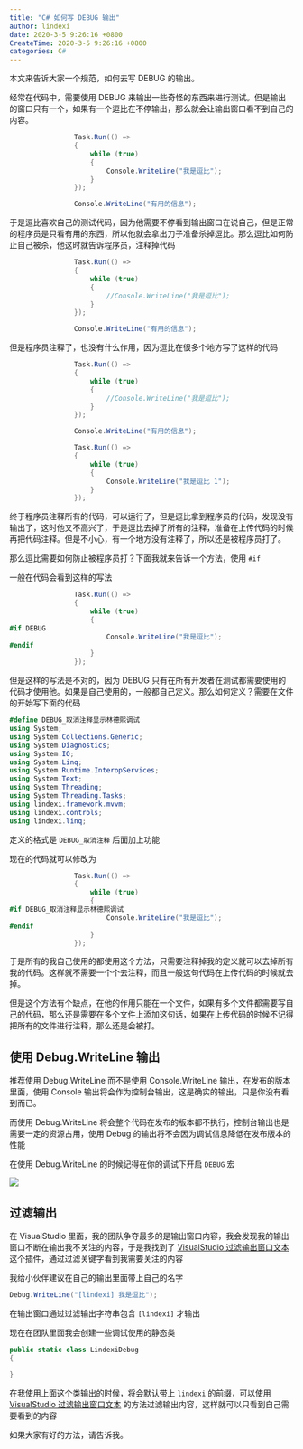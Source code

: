 ```yaml
---
title: "C# 如何写 DEBUG 输出"
author: lindexi
date: 2020-3-5 9:26:16 +0800
CreateTime: 2020-3-5 9:26:16 +0800
categories: C#
---
```


本文来告诉大家一个规范，如何去写 DEBUG 的输出。

<!--more-->



经常在代码中，需要使用 DEBUG 来输出一些奇怪的东西来进行测试。但是输出的窗口只有一个，如果有一个逗比在不停输出，那么就会让输出窗口看不到自己的内容。

```csharp
                Task.Run(() =>
                {
                    while (true)
                    {
                        Console.WriteLine("我是逗比");
                    }
                });

                Console.WriteLine("有用的信息");
```

于是逗比喜欢自己的测试代码，因为他需要不停看到输出窗口在说自己，但是正常的程序员是只看有用的东西，所以他就会拿出刀子准备杀掉逗比。那么逗比如何防止自己被杀，他这时就告诉程序员，注释掉代码

```csharp
                Task.Run(() =>
                {
                    while (true)
                    {
                        //Console.WriteLine("我是逗比");
                    }
                });

                Console.WriteLine("有用的信息");
```

但是程序员注释了，也没有什么作用，因为逗比在很多个地方写了这样的代码

```csharp
                Task.Run(() =>
                {
                    while (true)
                    {
                        //Console.WriteLine("我是逗比");
                    }
                });

                Console.WriteLine("有用的信息");

                Task.Run(() =>
                {
                    while (true)
                    {
                        Console.WriteLine("我是逗比 1");
                    }
                });
```

终于程序员注释所有的代码，可以运行了，但是逗比拿到程序员的代码，发现没有输出了，这时他又不高兴了，于是逗比去掉了所有的注释，准备在上传代码的时候再把代码注释。但是不小心，有一个地方没有注释了，所以还是被程序员打了。

那么逗比需要如何防止被程序员打？下面我就来告诉一个方法，使用 `#if`

一般在代码会看到这样的写法

```csharp
                Task.Run(() =>
                {
                    while (true)
                    {
#if DEBUG
                        Console.WriteLine("我是逗比");
#endif
                    }
                });
```

但是这样的写法是不对的，因为 DEBUG 只有在所有开发者在测试都需要使用的代码才使用他。如果是自己使用的，一般都自己定义。那么如何定义？需要在文件的开始写下面的代码

```csharp
#define DEBUG_取消注释显示林德熙调试
using System;
using System.Collections.Generic;
using System.Diagnostics;
using System.IO;
using System.Linq;
using System.Runtime.InteropServices;
using System.Text;
using System.Threading;
using System.Threading.Tasks;
using lindexi.framework.mvvm;
using lindexi.controls;
using lindexi.linq;
```

定义的格式是 `DEBUG_取消注释` 后面加上功能

现在的代码就可以修改为

```csharp
                Task.Run(() =>
                {
                    while (true)
                    {
#if DEBUG_取消注释显示林德熙调试
                        Console.WriteLine("我是逗比");
#endif
                    }
                });
```

于是所有的我自己使用的都使用这个方法，只需要注释掉我的定义就可以去掉所有我的代码。这样就不需要一个个去注释，而且一般这句代码在上传代码的时候就去掉。

但是这个方法有个缺点，在他的作用只能在一个文件，如果有多个文件都需要写自己的代码，那么还是需要在多个文件上添加这句话，如果在上传代码的时候不记得把所有的文件进行注释，那么还是会被打。

## 使用 Debug.WriteLine 输出

推荐使用 Debug.WriteLine 而不是使用 Console.WriteLine 输出，在发布的版本里面，使用 Console 输出将会作为控制台输出，这是确实的输出，只是你没有看到而已。

而使用 Debug.WriteLine 将会整个代码在发布的版本都不执行，控制台输出也是需要一定的资源占用，使用 Debug 的输出将不会因为调试信息降低在发布版本的性能

在使用 Debug.WriteLine 的时候记得在你的调试下开启 `DEBUG` 宏

<!-- ![](image/C# 如何写 DEBUG 输出/C# 如何写 DEBUG 输出0.png) -->

![](http://image.acmx.xyz/lindexi%2F201976144722703)

## 过滤输出

在 VisualStudio 里面，我的团队争夺最多的是输出窗口内容，我会发现我的输出窗口不断在输出我不关注的内容，于是我找到了 [VisualStudio 过滤输出窗口文本](https://blog.lindexi.com/post/VisualStudio-%E8%BF%87%E6%BB%A4%E8%BE%93%E5%87%BA%E7%AA%97%E5%8F%A3%E6%96%87%E6%9C%AC.html ) 这个插件，通过过滤关键字看到我需要关注的内容

我给小伙伴建议在自己的输出里面带上自己的名字

```csharp
Debug.WriteLine("[lindexi] 我是逗比");
```

在输出窗口通过过滤输出字符串包含 `[lindexi]` 才输出

现在在团队里面我会创建一些调试使用的静态类

```csharp
public static class LindexiDebug
{

}
```

在我使用上面这个类输出的时候，将会默认带上 `lindexi` 的前缀，可以使用 [VisualStudio 过滤输出窗口文本](https://blog.lindexi.com/post/VisualStudio-%E8%BF%87%E6%BB%A4%E8%BE%93%E5%87%BA%E7%AA%97%E5%8F%A3%E6%96%87%E6%9C%AC.html) 的方法过滤输出内容，这样就可以只看到自己需要看到的内容

如果大家有好的方法，请告诉我。

